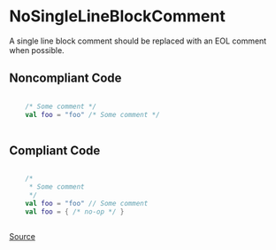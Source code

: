 # NoSingleLineBlockComment

A single line block comment should be replaced with an EOL comment when possible.

## Noncompliant Code

```kotlin

    /* Some comment */
    val foo = "foo" /* Some comment */
    
```
## Compliant Code

```kotlin

    /*
     * Some comment
     */
    val foo = "foo" // Some comment
    val foo = { /* no-op */ }
    
```

[Source](https://detekt.dev/docs/rules/formatting#nosinglelineblockcomment)
